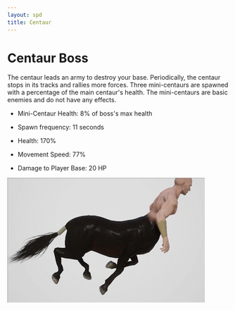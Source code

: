 ```yaml
---
layout: spd
title: Centaur
---
```


# Centaur Boss

The centaur leads an army to destroy your base. Periodically, the centaur stops in its tracks and rallies more forces. Three mini-centaurs are spawned with a percentage of the main centaur's health. The mini-centaurs are basic enemies and do not have any effects.

* Mini-Centaur Health: 8% of boss's max health

* Spawn frequency: 11 seconds

* Health: 170%

* Movement Speed: 77%

* Damage to Player Base: 20 HP

<img src="/assets/images/spd/enemy-centaur.gif" width="449" height="283">
